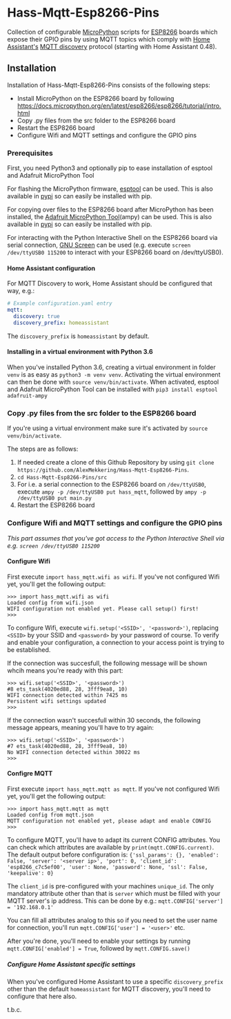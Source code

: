 # Hass-Mqtt-Esp8266-Pins
Collection of configurable [MicroPython](http://micropython.org/) scripts for [ESP8266](https://espressif.com/en/products/hardware/esp8266ex/overview) boards which expose their GPIO pins by using MQTT topics which comply with [Home Assistant's](https://home-assistant.io/) [MQTT discovery](https://home-assistant.io/docs/mqtt/discovery/) protocol (starting with Home Assistant 0.48).

## Installation
Installation of Hass-Mqtt-Esp8266-Pins consists of the following steps:
- Install MicroPython on the ESP8266 board by following https://docs.micropython.org/en/latest/esp8266/esp8266/tutorial/intro.html
- Copy .py files from the src folder to the ESP8266 board
- Restart the ESP8266 board
- Configure Wifi and MQTT settings and configure the GPIO pins

### Prerequisites
First, you need Python3 and optionally pip to ease installation of esptool and Adafruit MicroPython Tool

For flashing the MicroPython firmware, [esptool](https://github.com/espressif/esptool) can be used. This is also available in [pypi](https://pypi.python.org/pypi/esptool) so can easily be installed with pip.

For copying over files to the ESP8266 board after MicroPython has been installed, the [Adafruit MicroPython Tool](https://github.com/adafruit/ampy)(ampy) can be used. This is also available in [pypi](https://pypi.python.org/pypi/adafruit-ampy) so can easily be installed with pip.

For interacting with the Python Interactive Shell on the ESP8266 board via serial connection, [GNU Screen](https://www.gnu.org/software/screen/) can be used (e.g. execute `screen /dev/ttyUSB0 115200` to interact with your ESP8266 board on /dev/ttyUSB0).

#### Home Assistant configuration
For MQTT Discovery to work, Home Assistant should be configured that way, e.g.:
```yaml
# Example configuration.yaml entry
mqtt:
  discovery: true
  discovery_prefix: homeassistant
```
The `discovery_prefix` is `homeassistant` by default.

#### Installing in a virtual environment with Python 3.6
When you've installed Python 3.6, creating a virtual environment in folder `venv` is as easy as `python3 -m venv venv`.
Activating the virtual environment can then be done with `source venv/bin/activate`.
When activated, esptool and Adafruit MicroPython Tool can be installed with `pip3 install esptool adafruit-ampy`

### Copy .py files from the src folder to the ESP8266 board
If you're using a virtual environment make sure it's activated by `source venv/bin/activate`.

The steps are as follows:
1. If needed create a clone of this Github Repository by using `git clone https://github.com/AlexMekkering/Hass-Mqtt-Esp8266-Pins`.
2. `cd Hass-Mqtt-Esp8266-Pins/src`
3. For i.e. a serial connection to the ESP8266 board on `/dev/ttyUSB0`, execute `ampy -p /dev/ttyUSB0 put hass_mqtt`, followed by `ampy -p /dev/ttyUSB0 put main.py`
4. Restart the ESP8266 board

### Configure Wifi and MQTT settings and configure the GPIO pins
_This part assumes that you've got access to the Python Interactive Shell via e.g. `screen /dev/ttyUSB0 115200`_

#### Configure Wifi
First execute `import hass_mqtt.wifi as wifi`. If you've not configured Wifi yet, you'll get the following output:
```
>>> import hass_mqtt.wifi as wifi
Loaded config from wifi.json
WIFI configuration not enabled yet. Please call setup() first!
>>> 
```

To configure Wifi, execute `wifi.setup('<SSID>', '<password>')`, replacing `<SSID>` by your SSID and `<password>` by your password of course.
To verify and enable your configuration, a connection to your access point is trying to be established.

If the connection was succesfull, the following message will be shown whcih 
means you're ready with this part:
```
>>> wifi.setup('<SSID>', '<password>')
#8 ets_task(4020ed88, 28, 3fff9ea8, 10)
WIFI connection detected within 7425 ms
Persistent wifi settings updated
>>>
```
 
If the connection wasn't succesfull within 30 seconds, the following message appears, meaning you'll have to try again:
```
>>> wifi.setup('<SSID>', '<password>')
#7 ets_task(4020ed88, 28, 3fff9ea8, 10)
No WIFI connection detected within 30022 ms
>>> 
```

#### Configre MQTT
First execute `import hass_mqtt.mqtt as mqtt`. If you've not configured Wifi yet, you'll get the following output:
```
>>> import hass_mqtt.mqtt as mqtt
Loaded config from mqtt.json
MQTT configuration not enabled yet, please adapt and enable CONFIG
>>> 
```

To configure MQTT, you'll have to adapt its current CONFIG attributes. You can check which attributes are available by `print(mqtt.CONFIG.current)`. The default output before configuration is:
`{'ssl_params': {}, 'enabled': False, 'server': '<server ip>', 'port': 0, 'client_id': 'esp8266_c7c5ef00', 'user': None, 'password': None, 'ssl': False, 'keepalive': 0}`

The `client_id` is pre-configured with your machines `unique_id`.
The only mandatory attribute other than that is `server` which must be filled with your MQTT server's ip address. This can be done by e.g.:
`mqtt.CONFIG['server'] = '192.168.0.1'`

You can fill all attributes analog to this so if you need to set the user name for connection, you'll run `mqtt.CONFIG['user'] = '<user>'` etc.

After you're done, you'll need to enable your settings by running `mqtt.CONFIG['enabled'] = True`, followed by `mqtt.CONFIG.save()`

##### Configure Home Assistant specific settings
When you've configured Home Assistant to use a specific `discovery_prefix` other than the default `homeassistant` for MQTT discovery, you'll need to configure that here also.

t.b.c.
